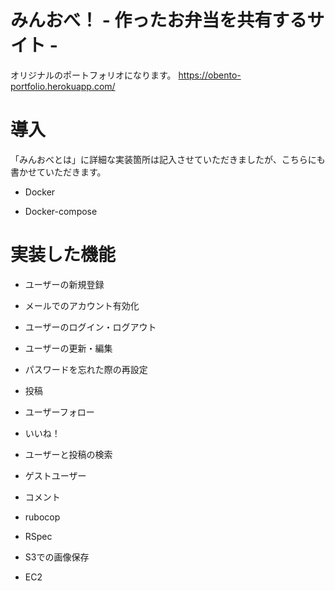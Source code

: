 # みんおべ！ - 作ったお弁当を共有するサイト -

オリジナルのポートフォリオになります。
https://obento-portfolio.herokuapp.com/

# 導入

「みんおべとは」に詳細な実装箇所は記入させていただきましたが、こちらにも書かせていただきます。

* Docker

* Docker-compose

# 実装した機能

* ユーザーの新規登録

* メールでのアカウント有効化

* ユーザーのログイン・ログアウト

* ユーザーの更新・編集

* パスワードを忘れた際の再設定

* 投稿

* ユーザーフォロー

* いいね！

* ユーザーと投稿の検索

* ゲストユーザー

* コメント

* rubocop

* RSpec

* S3での画像保存

* EC2
